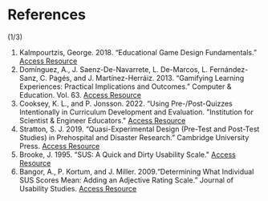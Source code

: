 # References

<p class='slide-subtitle'>(1/3)</p>

<div class='section-wrapper'>
  <ol>
    <li>
      Kalmpourtzis, George. 2018. “Educational Game Design Fundamentals.”
      <a href='https://doi.org/10.1201/9781315208794' target='_blank'>Access Resource</a>
    </li>
    <li>
      Domínguez, A., J. Saenz-De-Navarrete, L. De-Marcos, L. Fernández-Sanz, C. Pagés, and J. Martínez-Herráiz. 2013. “Gamifying Learning Experiences: Practical Implications and Outcomes.” Computer & Education. Vol. 63.
      <a href='https://www.sciencedirect.com/science/article/abs/pii/S0360131513000031' target='_blank'>Access Resource</a>
    </li>
    <li>
      Cooksey, K. L., and P. Jonsson. 2022. “Using Pre-/Post-Quizzes Intentionally in Curriculum Development and Evaluation. ”Institution for Scientist & Engineer Educators."
      <a href='https://arxiv.org/pdf/2210.01823' target='_blank'>Access Resource</a>
    </li>
    <li>
      Stratton, S. J. 2019. “Quasi-Experimental Design (Pre-Test and Post-Test Studies) in Prehospital and Disaster Research.” Cambridge University Press.
      <a href='https://doi.org/10.1017/S1049023X19005053' target='_blank'>Access Resource</a>
    </li>
    <li>
      Brooke, J. 1995. “SUS: A Quick and Dirty Usability Scale."
      <a href='https://www.researchgate.net/publication/228593520_SUS_A_quick_and_dirty_usability_scale' target='_blank'>Access Resource</a>
    </li>
    <li>
      Bangor, A., P. Kortum, and J. Miller. 2009.“Determining What Individual SUS Scores Mean: Adding an Adjective Rating Scale.” Journal of Usability Studies.
      <a href='https://uxpajournal.org/wp-content/uploads/sites/7/pdf/JUS_Bangor_May2009.pdf' target='_blank'>Access Resource</a>
    </li>
  </ol>
</div>

<style>
</style>

